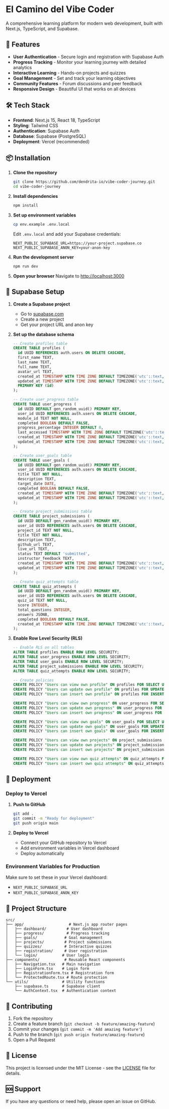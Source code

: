 # El Camino del Vibe Coder

A comprehensive learning platform for modern web development, built with Next.js, TypeScript, and Supabase.

## 🚀 Features

- **User Authentication** - Secure login and registration with Supabase Auth
- **Progress Tracking** - Monitor your learning journey with detailed analytics
- **Interactive Learning** - Hands-on projects and quizzes
- **Goal Management** - Set and track your learning objectives
- **Community Features** - Forum discussions and peer feedback
- **Responsive Design** - Beautiful UI that works on all devices

## 🛠️ Tech Stack

- **Frontend**: Next.js 15, React 18, TypeScript
- **Styling**: Tailwind CSS
- **Authentication**: Supabase Auth
- **Database**: Supabase (PostgreSQL)
- **Deployment**: Vercel (recommended)

## 📦 Installation

1. **Clone the repository**
   ```bash
   git clone https://github.com/dendrita-io/vibe-coder-journey.git
   cd vibe-coder-journey
   ```

2. **Install dependencies**
   ```bash
   npm install
   ```

3. **Set up environment variables**
   ```bash
   cp env.example .env.local
   ```
   
   Edit `.env.local` and add your Supabase credentials:
   ```env
   NEXT_PUBLIC_SUPABASE_URL=https://your-project.supabase.co
   NEXT_PUBLIC_SUPABASE_ANON_KEY=your-anon-key
   ```

4. **Run the development server**
   ```bash
   npm run dev
   ```

5. **Open your browser**
   Navigate to [http://localhost:3000](http://localhost:3000)

## 🔧 Supabase Setup

1. **Create a Supabase project**
   - Go to [supabase.com](https://supabase.com)
   - Create a new project
   - Get your project URL and anon key

2. **Set up the database schema**
   ```sql
   -- Create profiles table
   CREATE TABLE profiles (
     id UUID REFERENCES auth.users ON DELETE CASCADE,
     first_name TEXT,
     last_name TEXT,
     full_name TEXT,
     avatar_url TEXT,
     created_at TIMESTAMP WITH TIME ZONE DEFAULT TIMEZONE('utc'::text, NOW()) NOT NULL,
     updated_at TIMESTAMP WITH TIME ZONE DEFAULT TIMEZONE('utc'::text, NOW()) NOT NULL,
     PRIMARY KEY (id)
   );

   -- Create user_progress table
   CREATE TABLE user_progress (
     id UUID DEFAULT gen_random_uuid() PRIMARY KEY,
     user_id UUID REFERENCES auth.users ON DELETE CASCADE,
     module_id TEXT NOT NULL,
     completed BOOLEAN DEFAULT FALSE,
     progress_percentage INTEGER DEFAULT 0,
     last_accessed TIMESTAMP WITH TIME ZONE DEFAULT TIMEZONE('utc'::text, NOW()),
     created_at TIMESTAMP WITH TIME ZONE DEFAULT TIMEZONE('utc'::text, NOW()) NOT NULL,
     updated_at TIMESTAMP WITH TIME ZONE DEFAULT TIMEZONE('utc'::text, NOW()) NOT NULL
   );

   -- Create user_goals table
   CREATE TABLE user_goals (
     id UUID DEFAULT gen_random_uuid() PRIMARY KEY,
     user_id UUID REFERENCES auth.users ON DELETE CASCADE,
     title TEXT NOT NULL,
     description TEXT,
     target_date DATE,
     completed BOOLEAN DEFAULT FALSE,
     created_at TIMESTAMP WITH TIME ZONE DEFAULT TIMEZONE('utc'::text, NOW()) NOT NULL,
     updated_at TIMESTAMP WITH TIME ZONE DEFAULT TIMEZONE('utc'::text, NOW()) NOT NULL
   );

   -- Create project_submissions table
   CREATE TABLE project_submissions (
     id UUID DEFAULT gen_random_uuid() PRIMARY KEY,
     user_id UUID REFERENCES auth.users ON DELETE CASCADE,
     project_id TEXT NOT NULL,
     title TEXT NOT NULL,
     description TEXT,
     github_url TEXT,
     live_url TEXT,
     status TEXT DEFAULT 'submitted',
     instructor_feedback TEXT,
     created_at TIMESTAMP WITH TIME ZONE DEFAULT TIMEZONE('utc'::text, NOW()) NOT NULL,
     updated_at TIMESTAMP WITH TIME ZONE DEFAULT TIMEZONE('utc'::text, NOW()) NOT NULL
   );

   -- Create quiz_attempts table
   CREATE TABLE quiz_attempts (
     id UUID DEFAULT gen_random_uuid() PRIMARY KEY,
     user_id UUID REFERENCES auth.users ON DELETE CASCADE,
     quiz_id TEXT NOT NULL,
     score INTEGER,
     total_questions INTEGER,
     answers JSONB,
     completed BOOLEAN DEFAULT FALSE,
     created_at TIMESTAMP WITH TIME ZONE DEFAULT TIMEZONE('utc'::text, NOW()) NOT NULL
   );
   ```

3. **Enable Row Level Security (RLS)**
   ```sql
   -- Enable RLS on all tables
   ALTER TABLE profiles ENABLE ROW LEVEL SECURITY;
   ALTER TABLE user_progress ENABLE ROW LEVEL SECURITY;
   ALTER TABLE user_goals ENABLE ROW LEVEL SECURITY;
   ALTER TABLE project_submissions ENABLE ROW LEVEL SECURITY;
   ALTER TABLE quiz_attempts ENABLE ROW LEVEL SECURITY;

   -- Create policies
   CREATE POLICY "Users can view own profile" ON profiles FOR SELECT USING (auth.uid() = id);
   CREATE POLICY "Users can update own profile" ON profiles FOR UPDATE USING (auth.uid() = id);
   CREATE POLICY "Users can insert own profile" ON profiles FOR INSERT WITH CHECK (auth.uid() = id);

   CREATE POLICY "Users can view own progress" ON user_progress FOR SELECT USING (auth.uid() = user_id);
   CREATE POLICY "Users can update own progress" ON user_progress FOR UPDATE USING (auth.uid() = user_id);
   CREATE POLICY "Users can insert own progress" ON user_progress FOR INSERT WITH CHECK (auth.uid() = user_id);

   CREATE POLICY "Users can view own goals" ON user_goals FOR SELECT USING (auth.uid() = user_id);
   CREATE POLICY "Users can update own goals" ON user_goals FOR UPDATE USING (auth.uid() = user_id);
   CREATE POLICY "Users can insert own goals" ON user_goals FOR INSERT WITH CHECK (auth.uid() = user_id);

   CREATE POLICY "Users can view own projects" ON project_submissions FOR SELECT USING (auth.uid() = user_id);
   CREATE POLICY "Users can update own projects" ON project_submissions FOR UPDATE USING (auth.uid() = user_id);
   CREATE POLICY "Users can insert own projects" ON project_submissions FOR INSERT WITH CHECK (auth.uid() = user_id);

   CREATE POLICY "Users can view own quiz attempts" ON quiz_attempts FOR SELECT USING (auth.uid() = user_id);
   CREATE POLICY "Users can insert own quiz attempts" ON quiz_attempts FOR INSERT WITH CHECK (auth.uid() = user_id);
   ```

## 🚀 Deployment

### Deploy to Vercel

1. **Push to GitHub**
   ```bash
   git add .
   git commit -m "Ready for deployment"
   git push origin main
   ```

2. **Deploy to Vercel**
   - Connect your GitHub repository to Vercel
   - Add environment variables in Vercel dashboard
   - Deploy automatically

### Environment Variables for Production

Make sure to set these in your Vercel dashboard:
- `NEXT_PUBLIC_SUPABASE_URL`
- `NEXT_PUBLIC_SUPABASE_ANON_KEY`

## 📁 Project Structure

```
src/
├── app/                    # Next.js app router pages
│   ├── dashboard/         # User dashboard
│   ├── progress/          # Progress tracking
│   ├── goals/            # Goal management
│   ├── projects/         # Project submissions
│   ├── quizzes/          # Interactive quizzes
│   ├── registration/     # User registration
│   └── login/           # User login
├── components/           # Reusable React components
│   ├── Navigation.tsx   # Main navigation
│   ├── LoginForm.tsx    # Login form
│   ├── RegistrationForm.tsx # Registration form
│   └── ProtectedRoute.tsx # Route protection
└── utils/               # Utility functions
    ├── supabase.ts      # Supabase client
    └── AuthContext.tsx  # Authentication context
```

## 🤝 Contributing

1. Fork the repository
2. Create a feature branch (`git checkout -b feature/amazing-feature`)
3. Commit your changes (`git commit -m 'Add amazing feature'`)
4. Push to the branch (`git push origin feature/amazing-feature`)
5. Open a Pull Request

## 📄 License

This project is licensed under the MIT License - see the [LICENSE](LICENSE) file for details.

## 🆘 Support

If you have any questions or need help, please open an issue on GitHub.
